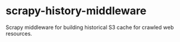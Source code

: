 scrapy-history-middleware
=========================

Scrapy middleware for building historical S3 cache for crawled web
resources.
